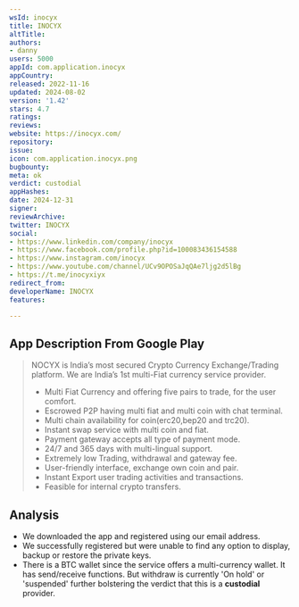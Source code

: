```yaml
---
wsId: inocyx
title: INOCYX
altTitle: 
authors:
- danny
users: 5000
appId: com.application.inocyx
appCountry: 
released: 2022-11-16
updated: 2024-08-02
version: '1.42'
stars: 4.7
ratings: 
reviews: 
website: https://inocyx.com/
repository: 
issue: 
icon: com.application.inocyx.png
bugbounty: 
meta: ok
verdict: custodial
appHashes: 
date: 2024-12-31
signer: 
reviewArchive: 
twitter: INOCYX
social:
- https://www.linkedin.com/company/inocyx
- https://www.facebook.com/profile.php?id=100083436154588
- https://www.instagram.com/inocyx
- https://www.youtube.com/channel/UCv9OPOSaJqQAe7ljg2d5lBg
- https://t.me/inocyxiyx
redirect_from: 
developerName: INOCYX
features: 

---
```


## App Description From Google Play

> NOCYX is India’s most secured Crypto Currency Exchange/Trading platform. We are India’s 1st multi-Fiat currency service provider. 
> 
> -  Multi Fiat Currency and offering five pairs to trade, for the user comfort.
> -  Escrowed P2P having multi fiat and multi coin with chat terminal.
> -  Multi chain availability for coin(erc20,bep20 and trc20).
> -  Instant swap service with multi coin and fiat.
> -  Payment gateway accepts all type of payment mode.
> -  24/7 and 365 days with multi-lingual support.
> -  Extremely low Trading, withdrawal and gateway fee.
> -  User-friendly interface, exchange own coin and pair.
> -  Instant Export user trading activities and transactions.
> -  Feasible for internal crypto transfers.

## Analysis

- We downloaded the app and registered using our email address. 
- We successfully registered but were unable to find any option to display, backup or restore the private keys.
- There is a BTC wallet since the service offers a multi-currency wallet. It has send/receive functions. But withdraw is currently 'On hold' or 'suspended' further bolstering the verdict that this is a **custodial** provider.
